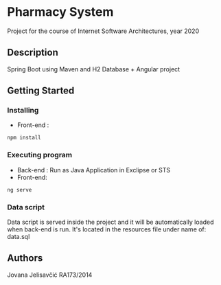 # Pharmacy System

Project for the course of Internet Software Architectures, year 2020

## Description

Spring Boot using Maven and H2 Database + Angular project

## Getting Started

### Installing

* Front-end : 
```
npm install
```

### Executing program

* Back-end : Run as Java Application in Exclipse or STS
* Front-end: 
```
ng serve
```

### Data script

Data script is served inside the project and it will be automatically loaded when back-end is run.
It's located in the resources file under name of: data.sql

## Authors

Jovana Jelisavčić RA173/2014

